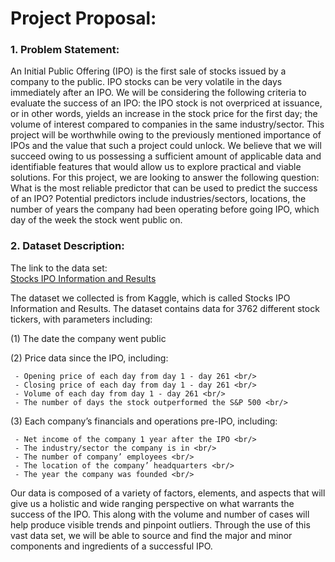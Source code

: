 # Project Proposal:
### 1. Problem Statement:
An Initial Public Offering (IPO) is the first sale of stocks issued by a company to the public. IPO stocks can be very volatile in the days immediately after an IPO. We will be considering the following criteria to evaluate the success of an IPO: the IPO stock is not overpriced at issuance, or in other words, yields an increase in the stock price for the first day; the volume of interest compared to companies in the same industry/sector. This project will be worthwhile owing to the previously mentioned importance of IPOs and the value that such a project could unlock. We believe that we will succeed owing to us possessing a sufficient amount of applicable data and identifiable features that would allow us to explore practical and viable solutions.
For this project, we are looking to answer the following question: What is the most reliable predictor that can be used to predict the success of an IPO? Potential predictors include industries/sectors, locations, the number of years the company had been operating before going IPO, which day of the week the stock went public on.
 
### 2. Dataset Description:
The link to the data set:<br/> 
       [Stocks IPO Information and Results](https://www.kaggle.com/proselotis/financial-ipo-data)<br/>  
       
The dataset we collected is from Kaggle, which is called Stocks IPO Information and Results. The dataset contains data for 3762 different stock tickers, with parameters including:<br/>

  (1) The date the company went public <br/>
  
  (2) Price data since the IPO, including: <br/>
  
     - Opening price of each day from day 1 - day 261 <br/>
     - Closing price of each day from day 1 - day 261 <br/>
     - Volume of each day from day 1 - day 261 <br/>
     - The number of days the stock outperformed the S&P 500 <br/>
     
  (3) Each company’s financials and operations pre-IPO, including: <br/>
  
     - Net income of the company 1 year after the IPO <br/>
     - The industry/sector the company is in <br/>
     - The number of company’ employees <br/>
     - The location of the company’ headquarters <br/>
     - The year the company was founded <br/>
     
Our data is composed of a variety of factors, elements, and aspects that will give us a holistic and wide ranging perspective on what warrants the success of the IPO. This along with the volume and number of cases will help produce visible trends and pinpoint outliers. Through the use of this vast data set, we will be able to source and find the major and minor components and ingredients of a successful IPO. <br/>
